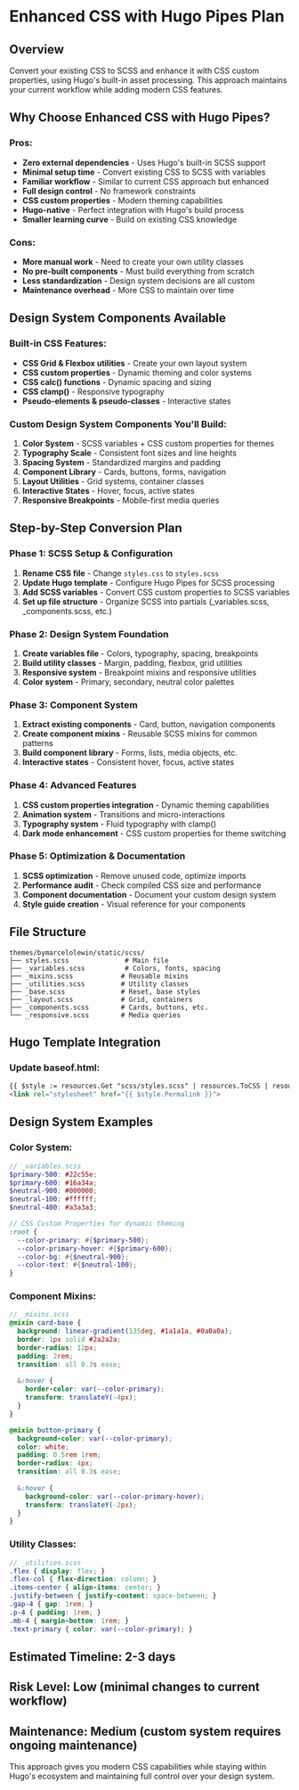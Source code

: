 # Enhanced CSS with Hugo Pipes Plan

## Overview
Convert your existing CSS to SCSS and enhance it with CSS custom properties, using Hugo's built-in asset processing. This approach maintains your current workflow while adding modern CSS features.

## Why Choose Enhanced CSS with Hugo Pipes?

### **Pros:**
- **Zero external dependencies** - Uses Hugo's built-in SCSS support
- **Minimal setup time** - Convert existing CSS to SCSS with variables
- **Familiar workflow** - Similar to current CSS approach but enhanced
- **Full design control** - No framework constraints
- **CSS custom properties** - Modern theming capabilities
- **Hugo-native** - Perfect integration with Hugo's build process
- **Smaller learning curve** - Build on existing CSS knowledge

### **Cons:**
- **More manual work** - Need to create your own utility classes
- **No pre-built components** - Must build everything from scratch
- **Less standardization** - Design system decisions are all custom
- **Maintenance overhead** - More CSS to maintain over time

## Design System Components Available

### **Built-in CSS Features:**
- **CSS Grid & Flexbox utilities** - Create your own layout system
- **CSS custom properties** - Dynamic theming and color systems
- **CSS calc() functions** - Dynamic spacing and sizing
- **CSS clamp()** - Responsive typography
- **Pseudo-elements & pseudo-classes** - Interactive states

### **Custom Design System Components You'll Build:**
1. **Color System** - SCSS variables + CSS custom properties for themes
2. **Typography Scale** - Consistent font sizes and line heights
3. **Spacing System** - Standardized margins and padding
4. **Component Library** - Cards, buttons, forms, navigation
5. **Layout Utilities** - Grid systems, container classes
6. **Interactive States** - Hover, focus, active states
7. **Responsive Breakpoints** - Mobile-first media queries

## Step-by-Step Conversion Plan

### **Phase 1: SCSS Setup & Configuration**
1. **Rename CSS file** - Change `styles.css` to `styles.scss`
2. **Update Hugo template** - Configure Hugo Pipes for SCSS processing
3. **Add SCSS variables** - Convert CSS custom properties to SCSS variables
4. **Set up file structure** - Organize SCSS into partials (_variables.scss, _components.scss, etc.)

### **Phase 2: Design System Foundation**
1. **Create variables file** - Colors, typography, spacing, breakpoints
2. **Build utility classes** - Margin, padding, flexbox, grid utilities
3. **Responsive system** - Breakpoint mixins and responsive utilities
4. **Color system** - Primary, secondary, neutral color palettes

### **Phase 3: Component System**
1. **Extract existing components** - Card, button, navigation components
2. **Create component mixins** - Reusable SCSS mixins for common patterns
3. **Build component library** - Forms, lists, media objects, etc.
4. **Interactive states** - Consistent hover, focus, active states

### **Phase 4: Advanced Features**
1. **CSS custom properties integration** - Dynamic theming capabilities
2. **Animation system** - Transitions and micro-interactions
3. **Typography system** - Fluid typography with clamp()
4. **Dark mode enhancement** - CSS custom properties for theme switching

### **Phase 5: Optimization & Documentation**
1. **SCSS optimization** - Remove unused code, optimize imports
2. **Performance audit** - Check compiled CSS size and performance
3. **Component documentation** - Document your custom design system
4. **Style guide creation** - Visual reference for your components

## File Structure
```
themes/bymarcelolewin/static/scss/
├── styles.scss              # Main file
├── _variables.scss          # Colors, fonts, spacing
├── _mixins.scss            # Reusable mixins
├── _utilities.scss         # Utility classes
├── _base.scss              # Reset, base styles
├── _layout.scss            # Grid, containers
├── _components.scss        # Cards, buttons, etc.
└── _responsive.scss        # Media queries
```

## Hugo Template Integration

### Update baseof.html:
```html
{{ $style := resources.Get "scss/styles.scss" | resources.ToCSS | resources.Minify }}
<link rel="stylesheet" href="{{ $style.Permalink }}">
```

## Design System Examples

### **Color System:**
```scss
// _variables.scss
$primary-500: #22c55e;
$primary-600: #16a34a;
$neutral-900: #000000;
$neutral-100: #ffffff;
$neutral-400: #a3a3a3;

// CSS Custom Properties for dynamic theming
:root {
  --color-primary: #{$primary-500};
  --color-primary-hover: #{$primary-600};
  --color-bg: #{$neutral-900};
  --color-text: #{$neutral-100};
}
```

### **Component Mixins:**
```scss
// _mixins.scss
@mixin card-base {
  background: linear-gradient(135deg, #1a1a1a, #0a0a0a);
  border: 1px solid #2a2a2a;
  border-radius: 12px;
  padding: 2rem;
  transition: all 0.3s ease;
  
  &:hover {
    border-color: var(--color-primary);
    transform: translateY(-4px);
  }
}

@mixin button-primary {
  background-color: var(--color-primary);
  color: white;
  padding: 0.5rem 1rem;
  border-radius: 4px;
  transition: all 0.3s ease;
  
  &:hover {
    background-color: var(--color-primary-hover);
    transform: translateY(-2px);
  }
}
```

### **Utility Classes:**
```scss
// _utilities.scss
.flex { display: flex; }
.flex-col { flex-direction: column; }
.items-center { align-items: center; }
.justify-between { justify-content: space-between; }
.gap-4 { gap: 1rem; }
.p-4 { padding: 1rem; }
.mb-4 { margin-bottom: 1rem; }
.text-primary { color: var(--color-primary); }
```

## **Estimated Timeline:** 2-3 days
## **Risk Level:** Low (minimal changes to current workflow)
## **Maintenance:** Medium (custom system requires ongoing maintenance)

This approach gives you modern CSS capabilities while staying within Hugo's ecosystem and maintaining full control over your design system.